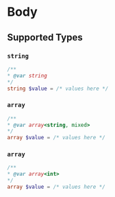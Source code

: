 # Body


## Supported Types

### `string`

```php
/**
* @var string
*/
string $value = /* values here */
```

### `array`

```php
/**
* @var array<string, mixed>
*/
array $value = /* values here */
```

### `array`

```php
/**
* @var array<int>
*/
array $value = /* values here */
```

